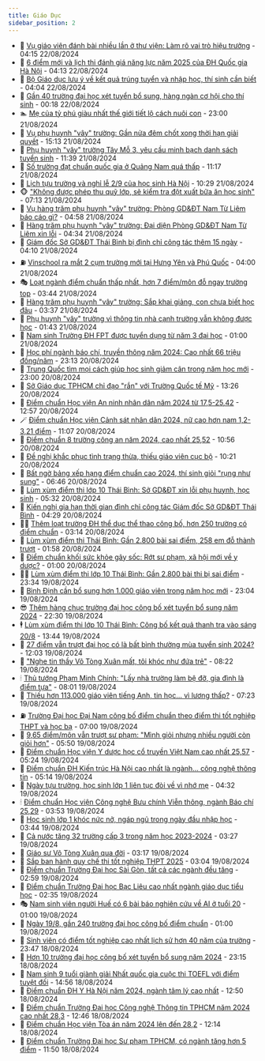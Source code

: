 ```yaml
---
title: Giáo Dục
sidebar_position: 2
---
```


<!-- dantri-giao-duc:START -->
- 🤡 [Vụ giáo viên đánh bài nhiều lần ở thư viện: Làm rõ vai trò hiệu trưởng](https://dantri.com.vn/giao-duc/vu-giao-vien-danh-bai-nhieu-lan-o-thu-vien-lam-ro-vai-tro-hieu-truong-20240822110333958.htm) - 04:15 22/08/2024
- 🗽 [6 điểm mới và lịch thi đánh giá năng lực năm 2025 của ĐH Quốc gia Hà Nội](https://dantri.com.vn/giao-duc/6-diem-moi-va-lich-thi-danh-gia-nang-luc-nam-2025-cua-dh-quoc-gia-ha-noi-20240821171213076.htm) - 04:13 22/08/2024
- 🚦 [Bộ Giáo dục lưu ý về kết quả trúng tuyển và nhập học, thí sinh cần biết](https://dantri.com.vn/giao-duc/bo-giao-duc-luu-y-ve-ket-qua-trung-tuyen-va-nhap-hoc-thi-sinh-can-biet-20240822104759324.htm) - 04:04 22/08/2024
- 🌋 [Gần 40 trường đại học xét tuyển bổ sung, hàng ngàn cơ hội cho thí sinh](https://dantri.com.vn/giao-duc/gan-40-truong-dai-hoc-xet-tuyen-bo-sung-hang-ngan-co-hoi-cho-thi-sinh-20240822070512494.htm) - 00:18 22/08/2024
- 🏊 [Mẹ của tỷ phú giàu nhất thế giới tiết lộ cách nuôi con](https://dantri.com.vn/giao-duc/me-cua-ty-phu-giau-nhat-the-gioi-tiet-lo-cach-nuoi-con-20240821151404039.htm) - 23:00 21/08/2024
- 🎃 [Vụ phụ huynh &quot;vây&quot; trường: Gần nửa đêm chốt xong thời hạn giải quyết](https://dantri.com.vn/giao-duc/vu-phu-huynh-vay-truong-gan-nua-dem-chot-xong-thoi-han-giai-quyet-20240821215801538.htm) - 15:13 21/08/2024
- 💄 [Phụ huynh &quot;vây&quot; trường Tây Mỗ 3, yêu cầu minh bạch danh sách tuyển sinh](https://dantri.com.vn/giao-duc/phu-huynh-vay-truong-tay-mo-3-yeu-cau-minh-bach-danh-sach-tuyen-sinh-20240821182759465.htm) - 11:39 21/08/2024
- 🦅 [Số trường đạt chuẩn quốc gia ở Quảng Nam quá thấp](https://dantri.com.vn/giao-duc/so-truong-dat-chuan-quoc-gia-o-quang-nam-qua-thap-20240821141847259.htm) - 11:17 21/08/2024
- 🚦 [Lịch tựu trường và nghỉ lễ 2/9 của học sinh Hà Nội](https://dantri.com.vn/giao-duc/lich-tuu-truong-va-nghi-le-29-cua-hoc-sinh-ha-noi-20240821165014138.htm) - 10:29 21/08/2024
- 🐵 [&quot;Không được phép thu quỹ lớp, sẽ kiểm tra đột xuất bữa ăn học sinh&quot;](https://dantri.com.vn/giao-duc/khong-duoc-phep-thu-quy-lop-se-kiem-tra-dot-xuat-bua-an-hoc-sinh-20240821131703603.htm) - 07:13 21/08/2024
- 🐘 [Vụ hàng trăm phụ huynh &quot;vây&quot; trường: Phòng GD&amp;ĐT Nam Từ Liêm báo cáo gì?](https://dantri.com.vn/giao-duc/vu-hang-tram-phu-huynh-vay-truong-phong-gddt-nam-tu-liem-bao-cao-gi-20240821113905037.htm) - 04:58 21/08/2024
- 🦏 [Hàng trăm phụ huynh &quot;vây&quot; trường: Đại diện Phòng GD&amp;ĐT Nam Từ Liêm xin lỗi](https://dantri.com.vn/giao-duc/hang-tram-phu-huynh-vay-truong-dai-dien-phong-gddt-nam-tu-liem-xin-loi-20240821112900563.htm) - 04:34 21/08/2024
- 💼 [Giám đốc Sở GD&amp;ĐT Thái Bình bị đình chỉ công tác thêm 15 ngày](https://dantri.com.vn/giao-duc/giam-doc-so-gddt-thai-binh-bi-dinh-chi-cong-tac-them-15-ngay-20240821110828861.htm) - 04:10 21/08/2024
- ⛽️ [Vinschool ra mắt 2 cụm trường mới tại Hưng Yên và Phú Quốc](https://dantri.com.vn/giao-duc/vinschool-ra-mat-2-cum-truong-moi-tai-hung-yen-va-phu-quoc-20240821102724532.htm) - 04:00 21/08/2024
- 🎭 [Loạt ngành điểm chuẩn thấp nhất, hơn 7 điểm/môn đỗ ngay trường top](https://dantri.com.vn/giao-duc/loat-nganh-diem-chuan-thap-nhat-hon-7-diemmon-do-ngay-truong-top-20240821092644673.htm) - 03:44 21/08/2024
- 🎃 [Hàng trăm phụ huynh &quot;vây&quot; trường: Sắp khai giảng, con chưa biết học đâu](https://dantri.com.vn/giao-duc/hang-tram-phu-huynh-vay-truong-sap-khai-giang-con-chua-biet-hoc-dau-20240821095934966.htm) - 03:37 21/08/2024
- 🚀 [Phụ huynh &quot;vây&quot; trường vì thông tin nhà cạnh trường vẫn không được học](https://dantri.com.vn/giao-duc/phu-huynh-vay-truong-vi-thong-tin-nha-canh-truong-van-khong-duoc-hoc-20240821083526651.htm) - 01:43 21/08/2024
- 👀 [Nam sinh Trường ĐH FPT được tuyển dụng từ năm 3 đại học](https://dantri.com.vn/giao-duc/nam-sinh-truong-dh-fpt-duoc-tuyen-dung-tu-nam-3-dai-hoc-20240815160731538.htm) - 01:00 21/08/2024
- 🌝 [Học phí ngành báo chí, truyền thông năm 2024: Cao nhất 66 triệu đồng/năm](https://dantri.com.vn/giao-duc/hoc-phi-nganh-bao-chi-truyen-thong-nam-2024-cao-nhat-66-trieu-dongnam-20240820203459751.htm) - 23:13 20/08/2024
- 🤗 [Trung Quốc tìm mọi cách giúp học sinh giảm cân trong năm học mới](https://dantri.com.vn/giao-duc/trung-quoc-tim-moi-cach-giup-hoc-sinh-giam-can-trong-nam-hoc-moi-20240819160014024.htm) - 23:00 20/08/2024
- 🦄 [Sở Giáo dục TPHCM chỉ đạo &quot;rắn&quot; với Trường Quốc tế Mỹ](https://dantri.com.vn/giao-duc/so-giao-duc-tphcm-chi-dao-ran-voi-truong-quoc-te-my-20240820200338500.htm) - 13:26 20/08/2024
- 🦍 [Điểm chuẩn Học viện An ninh nhân dân năm 2024 từ 17,5-25,42](https://dantri.com.vn/giao-duc/diem-chuan-hoc-vien-an-ninh-nhan-dan-nam-2024-tu-175-2542-20240818093905506.htm) - 12:57 20/08/2024
- 🪄 [Điểm chuẩn Học viện Cảnh sát nhân dân 2024, nữ cao hơn nam 1,2-3,21 điểm](https://dantri.com.vn/giao-duc/diem-chuan-hoc-vien-canh-sat-nhan-dan-2024-nu-cao-hon-nam-12-321-diem-20240818093058956.htm) - 11:07 20/08/2024
- 🦆 [Điểm chuẩn 8 trường công an năm 2024, cao nhất 25,52](https://dantri.com.vn/giao-duc/diem-chuan-8-truong-cong-an-nam-2024-cao-nhat-2552-20240818095841711.htm) - 10:56 20/08/2024
- 🚀 [Đề nghị khắc phục tình trạng thừa, thiếu giáo viên cục bộ](https://dantri.com.vn/giao-duc/de-nghi-khac-phuc-tinh-trang-thua-thieu-giao-vien-cuc-bo-20240820151555993.htm) - 10:21 20/08/2024
- 🦒 [Bất ngờ bảng xếp hạng điểm chuẩn cao 2024, thí sinh giỏi &quot;rụng như sung&quot;](https://dantri.com.vn/giao-duc/bat-ngo-bang-xep-hang-diem-chuan-cao-2024-thi-sinh-gioi-rung-nhu-sung-20240820113917412.htm) - 06:46 20/08/2024
- 🤡 [Lùm xùm điểm thi lớp 10 Thái Bình: Sở GD&amp;ĐT xin lỗi phụ huynh, học sinh](https://dantri.com.vn/giao-duc/lum-xum-diem-thi-lop-10-thai-binh-so-gddt-xin-loi-phu-huynh-hoc-sinh-20240820122932133.htm) - 05:32 20/08/2024
- 🤔 [Kiến nghị gia hạn thời gian đình chỉ công tác Giám đốc Sở GD&amp;ĐT Thái Bình](https://dantri.com.vn/giao-duc/kien-nghi-gia-han-thoi-gian-dinh-chi-cong-tac-giam-doc-so-gddt-thai-binh-20240820111107409.htm) - 04:29 20/08/2024
- 🧑‍💻 [Thêm loạt trường ĐH thể dục thể thao công bố, hơn 250 trường có điểm chuẩn](https://dantri.com.vn/giao-duc/them-loat-truong-dh-the-duc-the-thao-cong-bo-hon-250-truong-co-diem-chuan-20240820094759299.htm) - 03:14 20/08/2024
- 🤡 [Lùm xùm điểm thi Thái Bình: Gần 2.800 bài sai điểm, 258 em đỗ thành trượt](https://dantri.com.vn/giao-duc/lum-xum-diem-thi-thai-binh-gan-2800-bai-sai-diem-258-em-do-thanh-truot-20240820085258452.htm) - 01:58 20/08/2024
- 🧠 [Điểm chuẩn khối sức khỏe gây sốc: Rớt sư phạm, xã hội mới về y dược?](https://dantri.com.vn/giao-duc/diem-chuan-khoi-suc-khoe-gay-soc-rot-su-pham-xa-hoi-moi-ve-y-duoc-20240818155250051.htm) - 01:00 20/08/2024
- 🧑‍💻 [Lùm xùm điểm thi lớp 10 Thái Bình: Gần 2.800 bài thi bị sai điểm](https://dantri.com.vn/giao-duc/lum-xum-diem-thi-lop-10-thai-binh-gan-2800-bai-thi-bi-sai-diem-20240820062911535.htm) - 23:34 19/08/2024
- 🧠 [Bình Định cần bổ sung hơn 1.000 giáo viên trong năm học mới](https://dantri.com.vn/giao-duc/binh-dinh-can-bo-sung-hon-1000-giao-vien-trong-nam-hoc-moi-20240819211448325.htm) - 23:04 19/08/2024
- 😎 [Thêm hàng chục trường đại học công bố xét tuyển bổ sung năm 2024](https://dantri.com.vn/giao-duc/them-hang-chuc-truong-dai-hoc-cong-bo-xet-tuyen-bo-sung-nam-2024-20240819215549328.htm) - 22:30 19/08/2024
- 🕴 [Lùm xùm điểm thi lớp 10 Thái Bình: Công bố kết quả thanh tra vào sáng 20/8](https://dantri.com.vn/giao-duc/lum-xum-diem-thi-lop-10-thai-binh-cong-bo-ket-qua-thanh-tra-vao-sang-208-20240819203745733.htm) - 13:44 19/08/2024
- 🧠 [27 điểm vẫn trượt đại học có là bất bình thường mùa tuyển sinh 2024?](https://dantri.com.vn/giao-duc/27-diem-van-truot-dai-hoc-co-la-bat-binh-thuong-mua-tuyen-sinh-2024-20240819183351783.htm) - 12:03 19/08/2024
- 🚀 [&quot;Nghe tin thầy Võ Tòng Xuân mất, tôi khóc như đứa trẻ&quot;](https://dantri.com.vn/giao-duc/nghe-tin-thay-vo-tong-xuan-mat-toi-khoc-nhu-dua-tre-20240819150057949.htm) - 08:22 19/08/2024
- 🕯 [Thủ tướng Phạm Minh Chính: &quot;Lấy nhà trường làm bệ đỡ, gia đình là điểm tựa&quot;](https://dantri.com.vn/giao-duc/thu-tuong-pham-minh-chinh-lay-nha-truong-lam-be-do-gia-dinh-la-diem-tua-20240819144400001.htm) - 08:01 19/08/2024
- 🧰 [Thiếu hơn 113.000 giáo viên tiếng Anh, tin học... vì lương thấp?](https://dantri.com.vn/giao-duc/thieu-hon-113000-giao-vien-tieng-anh-tin-hoc-vi-luong-thap-20240819114332995.htm) - 07:23 19/08/2024
- ⛽️ [Trường Đại học Đại Nam công bố điểm chuẩn theo điểm thi tốt nghiệp THPT và học bạ](https://dantri.com.vn/giao-duc/truong-dai-hoc-dai-nam-cong-bo-diem-chuan-theo-diem-thi-tot-nghiep-thpt-va-hoc-ba-20240819110838595.htm) - 07:00 19/08/2024
- 🤖 [9,65 điểm/môn vẫn trượt sư phạm: &quot;Mình giỏi nhưng nhiều người còn giỏi hơn&quot;](https://dantri.com.vn/giao-duc/965-diemmon-van-truot-su-pham-minh-gioi-nhung-nhieu-nguoi-con-gioi-hon-20240819124458828.htm) - 05:50 19/08/2024
- 🦍 [Điểm chuẩn Học viện Y dược học cổ truyền Việt Nam cao nhất 25,57](https://dantri.com.vn/giao-duc/diem-chuan-hoc-vien-y-duoc-hoc-co-truyen-viet-nam-cao-nhat-2557-20240819122237952.htm) - 05:24 19/08/2024
- 🐘 [Điểm chuẩn ĐH Kiến trúc Hà Nội cao nhất là ngành... công nghệ thông tin](https://dantri.com.vn/giao-duc/diem-chuan-dh-kien-truc-ha-noi-cao-nhat-la-nganh-cong-nghe-thong-tin-20240819121129488.htm) - 05:14 19/08/2024
- 🌊 [Ngày tựu trường, học sinh lớp 1 liên tục đòi về vì nhớ mẹ](https://dantri.com.vn/giao-duc/ngay-tuu-truong-hoc-sinh-lop-1-lien-tuc-doi-ve-vi-nho-me-20240819110854578.htm) - 04:32 19/08/2024
- 🕯 [Điểm chuẩn Học viện Công nghệ Bưu chính Viễn thông, ngành Báo chí 25,29](https://dantri.com.vn/giao-duc/diem-chuan-hoc-vien-cong-nghe-buu-chinh-vien-thong-nganh-bao-chi-2529-20240817103521611.htm) - 03:53 19/08/2024
- 🐎 [Học sinh lớp 1 khóc nức nở, ngáp ngủ trong ngày đầu nhập học](https://dantri.com.vn/giao-duc/hoc-sinh-lop-1-khoc-nuc-no-ngap-ngu-trong-ngay-dau-nhap-hoc-20240819101740930.htm) - 03:44 19/08/2024
- 🐻 [Cả nước tăng 32 trường cấp 3 trong năm học 2023-2024](https://dantri.com.vn/giao-duc/ca-nuoc-tang-32-truong-cap-3-trong-nam-hoc-2023-2024-20240819102424547.htm) - 03:27 19/08/2024
- 🐎 [Giáo sư Võ Tòng Xuân qua đời](https://dantri.com.vn/giao-duc/giao-su-vo-tong-xuan-qua-doi-20240819101448411.htm) - 03:17 19/08/2024
- 🫣 [Sắp ban hành quy chế thi tốt nghiệp THPT 2025](https://dantri.com.vn/giao-duc/sap-ban-hanh-quy-che-thi-tot-nghiep-thpt-2025-20240819095427868.htm) - 03:04 19/08/2024
- 🤭 [Điểm chuẩn Trường Đại học Sài Gòn, tất cả các ngành đều tăng](https://dantri.com.vn/giao-duc/diem-chuan-truong-dai-hoc-sai-gon-tat-ca-cac-nganh-deu-tang-20240817092342304.htm) - 02:59 19/08/2024
- 🥳 [Điểm chuẩn Trường Đại học Bạc Liêu cao nhất ngành giáo dục tiểu học](https://dantri.com.vn/giao-duc/diem-chuan-truong-dai-hoc-bac-lieu-cao-nhat-nganh-giao-duc-tieu-hoc-20240819091222331.htm) - 02:35 19/08/2024
- 🎭 [Nam sinh viên người Huế có 6 bài báo nghiên cứu về AI ở tuổi 20](https://dantri.com.vn/giao-duc/nam-sinh-vien-nguoi-hue-co-6-bai-bao-nghien-cuu-ve-ai-o-tuoi-20-20240816104843805.htm) - 01:00 19/08/2024
- 🥸 [Ngày 19/8, gần 240 trường đại học công bố điểm chuẩn](https://dantri.com.vn/giao-duc/ngay-198-gan-240-truong-dai-hoc-cong-bo-diem-chuan-20240818080157888.htm) - 01:00 19/08/2024
- 🦣 [Sinh viên có điểm tốt nghiệp cao nhất lịch sử hơn 40 năm của trường](https://dantri.com.vn/giao-duc/sinh-vien-co-diem-tot-nghiep-cao-nhat-lich-su-hon-40-nam-cua-truong-20240819061710664.htm) - 23:47 18/08/2024
- 🤔 [Hơn 10 trường đại học công bố xét tuyển bổ sung năm 2024](https://dantri.com.vn/giao-duc/hon-10-truong-dai-hoc-cong-bo-xet-tuyen-bo-sung-nam-2024-20240818160837612.htm) - 23:15 18/08/2024
- 🦣 [Nam sinh 9 tuổi giành giải Nhất quốc gia cuộc thi TOEFL với điểm tuyệt đối](https://dantri.com.vn/giao-duc/nam-sinh-9-tuoi-gianh-giai-nhat-quoc-gia-cuoc-thi-toefl-voi-diem-tuyet-doi-20240818214705337.htm) - 14:56 18/08/2024
- 🐲 [Điểm chuẩn ĐH Y Hà Nội năm 2024, ngành tâm lý cao nhất](https://dantri.com.vn/giao-duc/diem-chuan-dh-y-ha-noi-nam-2024-nganh-tam-ly-cao-nhat-20240817093626638.htm) - 12:50 18/08/2024
- 🔭 [Điểm chuẩn Trường Đại học Công nghệ Thông tin TPHCM năm 2024 cao nhất 28,3](https://dantri.com.vn/giao-duc/diem-chuan-truong-dai-hoc-cong-nghe-thong-tin-tphcm-nam-2024-cao-nhat-283-20240817151025310.htm) - 12:46 18/08/2024
- 🥷 [Điểm chuẩn Học viện Tòa án năm 2024 lên đến 28,2](https://dantri.com.vn/giao-duc/diem-chuan-hoc-vien-toa-an-nam-2024-len-den-282-20240818185848349.htm) - 12:14 18/08/2024
- 🎊 [Điểm chuẩn Trường Đại học Sư phạm TPHCM, có ngành tăng hơn 5 điểm](https://dantri.com.vn/giao-duc/diem-chuan-truong-dai-hoc-su-pham-tphcm-co-nganh-tang-hon-5-diem-20240818111818079.htm) - 11:50 18/08/2024<!-- dantri-giao-duc:END -->
